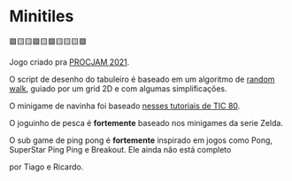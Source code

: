 # Minitiles
🟪🟨🟨🟩🟨🟩🟨🟨🟨🟪

Jogo criado pra [PROCJAM 2021](https://itch.io/jam/procjam).

O script de desenho do tabuleiro é baseado em um algoritmo de [random walk](https://en.wikipedia.org/wiki/Random_walk), guiado por um grid 2D e com algumas simplificações.

O minigame de navinha foi baseado [nesses tutoriais de TIC 80](https://www.youtube.com/watch?v=D_GyozNZeVo&list=PL61kTUcYddBMIkVHQQI1Q8OgVRp_M8Alg&index=25).

O joguinho de pesca é **fortemente** baseado nos minigames da serie Zelda.

O sub game de  ping pong é **fortemente** inspirado em jogos como Pong, SuperStar Ping Ping e Breakout. Ele ainda não está completo

por Tiago e Ricardo.
